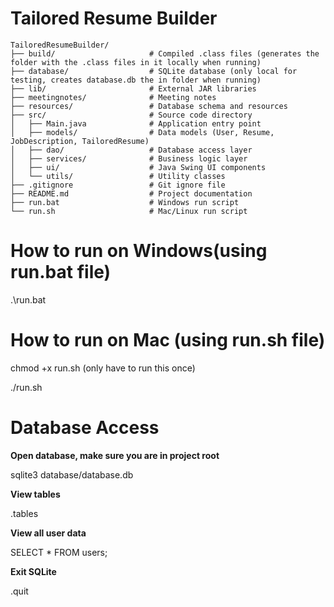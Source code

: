 # Tailored Resume Builder

```
TailoredResumeBuilder/
├── build/                     # Compiled .class files (generates the folder with the .class files in it locally when running)
├── database/                  # SQLite database (only local for testing, creates database.db the in folder when running)
├── lib/                       # External JAR libraries
├── meetingnotes/              # Meeting notes
├── resources/                 # Database schema and resources
├── src/                       # Source code directory
│   ├── Main.java              # Application entry point
│   ├── models/                # Data models (User, Resume, JobDescription, TailoredResume)
│   ├── dao/                   # Database access layer
│   ├── services/              # Business logic layer
│   ├── ui/                    # Java Swing UI components
│   └── utils/                 # Utility classes
├── .gitignore                 # Git ignore file
├── README.md                  # Project documentation
├── run.bat                    # Windows run script
└── run.sh                     # Mac/Linux run script
```

# How to run on Windows(using run.bat file)

.\run.bat

# How to run on Mac (using run.sh file)

chmod +x run.sh (only have to run this once)

./run.sh

# Database Access

**Open database, make sure you are in project root**


sqlite3 database/database.db


**View tables**


.tables


**View all user data**


SELECT * FROM users;


**Exit SQLite**

.quit

